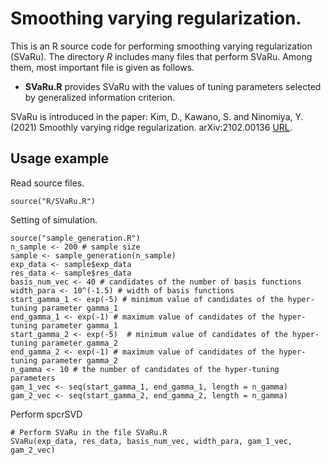 # Smoothing varying regularization.
This is an R source code for performing smoothing varying regularization (SVaRu). The directory *R* includes many files that perform SVaRu. Among them, most important file is given as follows.
- **SVaRu.R** provides SVaRu with the values of tuning parameters selected by generalized information criterion. 

SVaRu is introduced in the paper:
Kim, D., Kawano, S. and Ninomiya, Y. (2021) Smoothly varying ridge regularization. arXiv:2102.00136 [URL](https://arxiv.org/abs/2102.00136).

## Usage example
Read source files.
```
source("R/SVaRu.R")
```

Setting of simulation.
```
source("sample_generation.R")
n_sample <- 200 # sample size
sample <- sample_generation(n_sample)
exp_data <- sample$exp_data
res_data <- sample$res_data
basis_num_vec <- 40 # candidates of the number of basis functions
width_para <- 10^(-1.5) # width of basis functions
start_gamma_1 <- exp(-5) # minimum value of candidates of the hyper-tuning parameter gamma_1
end_gamma_1 <- exp(-1) # maximum value of candidates of the hyper-tuning parameter gamma_1
start_gamma_2 <- exp(-5)  # minimum value of candidates of the hyper-tuning parameter gamma_2
end_gamma_2 <- exp(-1) # maximum value of candidates of the hyper-tuning parameter gamma_2
n_gamma <- 10 # the number of candidates of the hyper-tuning parameters
gam_1_vec <- seq(start_gamma_1, end_gamma_1, length = n_gamma)
gam_2_vec <- seq(start_gamma_2, end_gamma_2, length = n_gamma)
```

Perform spcrSVD
```
# Perform SVaRu in the file SVaRu.R
SVaRu(exp_data, res_data, basis_num_vec, width_para, gam_1_vec, gam_2_vec)
```

